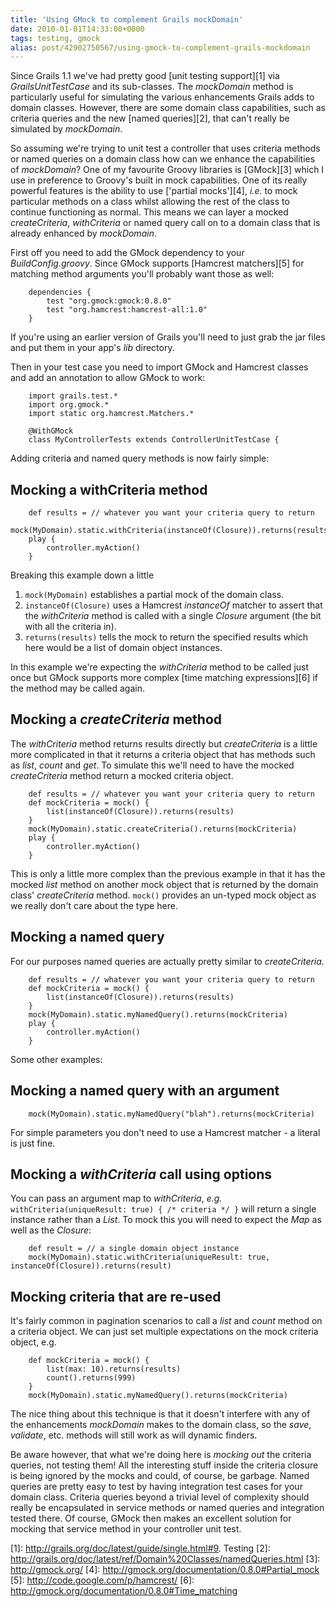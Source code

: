 ```yaml
---
title: 'Using GMock to complement Grails mockDomain'
date: 2010-01-01T14:33:00+0000
tags: testing, gmock
alias: post/42902750567/using-gmock-to-complement-grails-mockdomain
---
```


Since Grails 1.1 we've had pretty good [unit testing support][1] via _GrailsUnitTestCase_ and its sub-classes. The _mockDomain_ method is particularly useful for simulating the various enhancements Grails adds to domain classes. However, there are some domain class capabilities, such as criteria queries and the new [named queries][2], that can't really be simulated by _mockDomain_.

<!-- more -->

So assuming we're trying to unit test a controller that uses criteria methods or named queries on a domain class how can we enhance the capabilities of _mockDomain_? One of my favourite Groovy libraries is [GMock][3] which I use in preference to Groovy's built in mock capabilities. One of its really powerful features is the ability to use ['partial mocks'][4], _i.e._ to mock particular methods on a class whilst allowing the rest of the class to continue functioning as normal. This means we can layer a mocked _createCriteria_, _withCriteria_ or named query call on to a domain class that is already enhanced by _mockDomain_.

First off you need to add the GMock dependency to your _BuildConfig.groovy_. Since GMock supports [Hamcrest matchers][5] for matching method arguments you'll probably want those as well:

        dependencies {
            test "org.gmock:gmock:0.8.0"
            test "org.hamcrest:hamcrest-all:1.0"
        }

If you're using an earlier version of Grails you'll need to just grab the jar files and put them in your app's _lib_ directory.

Then in your test case you need to import GMock and Hamcrest classes and add an annotation to allow GMock to work:

        import grails.test.*
        import org.gmock.*
        import static org.hamcrest.Matchers.*

        @WithGMock
        class MyControllerTests extends ControllerUnitTestCase {

Adding criteria and named query methods is now fairly simple:

## Mocking a withCriteria method

        def results = // whatever you want your criteria query to return
        mock(MyDomain).static.withCriteria(instanceOf(Closure)).returns(results)
        play {
            controller.myAction()
        }

Breaking this example down a little

1. `mock(MyDomain)` establishes a partial mock of the domain class.
2. `instanceOf(Closure)` uses a Hamcrest _instanceOf_ matcher to assert that the _withCriteria_ method is called with a single _Closure_ argument (the bit with all the criteria in).
3. `returns(results)` tells the mock to return the specified results which here would be a list of domain object instances.

In this example we're expecting the _withCriteria_ method to be called just once but GMock supports more complex [time matching expressions][6] if the method may be called again.

## Mocking a _createCriteria_ method

The _withCriteria_ method returns results directly but _createCriteria_ is a little more complicated in that it returns a criteria object that has methods such as _list_, _count_ and _get_. To simulate this we'll need to have the mocked _createCriteria_ method return a mocked criteria object.

        def results = // whatever you want your criteria query to return
        def mockCriteria = mock() {
            list(instanceOf(Closure)).returns(results)
        }
        mock(MyDomain).static.createCriteria().returns(mockCriteria)
        play {
            controller.myAction()
        }

This is only a little more complex than the previous example in that it has the mocked _list_ method on another mock object that is returned by the domain class' _createCriteria_ method. `mock()` provides an un-typed mock object as we really don't care about the type here.

## Mocking a named query

For our purposes named queries are actually pretty similar to _createCriteria_.

        def results = // whatever you want your criteria query to return
        def mockCriteria = mock() {
            list(instanceOf(Closure)).returns(results)
        }
        mock(MyDomain).static.myNamedQuery().returns(mockCriteria)
        play {
            controller.myAction()
        }

Some other examples:

## Mocking a named query with an argument

        mock(MyDomain).static.myNamedQuery("blah").returns(mockCriteria)

For simple parameters you don't need to use a Hamcrest matcher - a literal is just fine.

## Mocking a _withCriteria_ call using options

You can pass an argument map to _withCriteria_, _e.g._ `withCriteria(uniqueResult: true) { /* criteria */ }` will return a single instance rather than a _List_. To mock this you will need to expect the _Map_ as well as the _Closure_:

        def result = // a single domain object instance
        mock(MyDomain).static.withCriteria(uniqueResult: true, instanceOf(Closure)).returns(result)

## Mocking criteria that are re-used

It's fairly common in pagination scenarios to call a _list_ and _count_ method on a criteria object. We can just set multiple expectations on the mock criteria object, e.g.

        def mockCriteria = mock() {
            list(max: 10).returns(results)
            count().returns(999)
        }
        mock(MyDomain).static.myNamedQuery().returns(mockCriteria)

The nice thing about this technique is that it doesn't interfere with any of the enhancements _mockDomain_ makes to the domain class, so the _save_, _validate_, etc. methods will still work as will dynamic finders.

Be aware however, that what we're doing here is _mocking out_ the criteria queries, not testing them! All the interesting stuff inside the criteria closure is being ignored by the mocks and could, of course, be garbage. Named queries are pretty easy to test by having integration test cases for your domain class. Criteria queries beyond a trivial level of complexity should really be encapsulated in service methods or named queries and integration tested there. Of course, GMock then makes an excellent solution for mocking that service method in your controller unit test.

[1]: http://grails.org/doc/latest/guide/single.html#9. Testing
[2]: http://grails.org/doc/latest/ref/Domain%20Classes/namedQueries.html
[3]: http://gmock.org/
[4]: http://gmock.org/documentation/0.8.0#Partial_mock
[5]: http://code.google.com/p/hamcrest/
[6]: http://gmock.org/documentation/0.8.0#Time_matching

